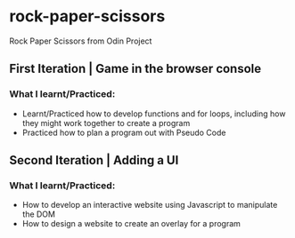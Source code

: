 # rock-paper-scissors
Rock Paper Scissors from Odin Project

<h2> First Iteration | Game in the browser console </h2>

<h3>What I learnt/Practiced:</h3>
<ul>
  <li> Learnt/Practiced how to develop functions and for loops, including how they might work together to create a program</li>
  <li> Practiced how to plan a program out with Pseudo Code </li>
 </ul>
 
<h2> Second Iteration | Adding a UI </h2>

<h3>What I learnt/Practiced:</h3>
<ul>
  <li> How to develop an interactive website using Javascript to manipulate the DOM </li>
  <li> How to design a website to create an overlay for a program </li>
 </ul>
 

